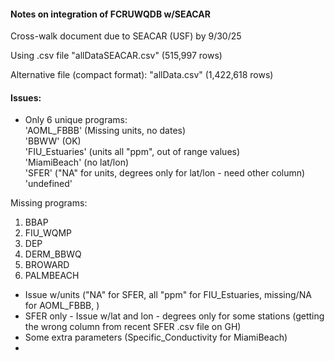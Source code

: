 #### Notes on integration of FCRUWQDB w/SEACAR

Cross-walk document due to SEACAR (USF) by 9/30/25

Using .csv file "allDataSEACAR.csv" (515,997 rows)

Alternative file (compact format): "allData.csv" (1,422,618 rows)

#### Issues:
 - Only 6 unique programs:    
'AOML_FBBB'  (Missing units, no dates)    
'BBWW'  (OK)  
'FIU_Estuaries'  (units all "ppm", out of range values)    
'MiamiBeach'  (no lat/lon)  
'SFER'  ("NA" for units, degrees only for lat/lon - need other column)
'undefined'  

Missing programs:
1. BBAP
2. FIU_WQMP
3. DEP
4. DERM_BBWQ
5. BROWARD
6. PALMBEACH

 - Issue w/units ("NA" for SFER, all "ppm" for FIU_Estuaries, missing/NA for AOML_FBBB, )
 - SFER only - Issue w/lat and lon - degrees only for some stations (getting the wrong column from recent SFER .csv file on GH)
 - Some extra parameters (Specific_Conductivity for MiamiBeach)
 - 
